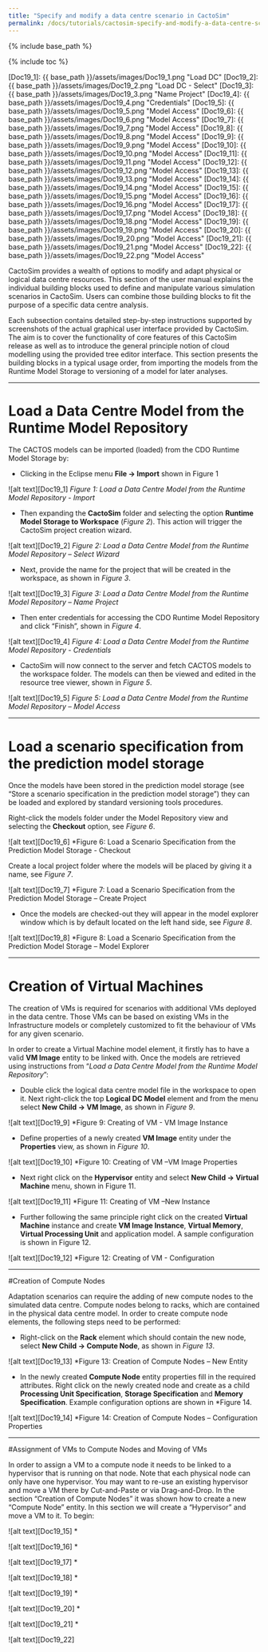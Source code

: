 ```yaml
---
title: "Specify and modify a data centre scenario in CactoSim"
permalink: /docs/tutorials/cactosim-specify-and-modify-a-data-centre-scenario/
---
```


{% include base_path %}

{% include toc %}

[Doc19_1]: {{ base_path }}/assets/images/Doc19_1.png "Load DC"
[Doc19_2]: {{ base_path }}/assets/images/Doc19_2.png "Load DC - Select"
[Doc19_3]: {{ base_path }}/assets/images/Doc19_3.png "Name Project"
[Doc19_4]: {{ base_path }}/assets/images/Doc19_4.png "Credentials"
[Doc19_5]: {{ base_path }}/assets/images/Doc19_5.png "Model Access"
[Doc19_6]: {{ base_path }}/assets/images/Doc19_6.png "Model Access"
[Doc19_7]: {{ base_path }}/assets/images/Doc19_7.png "Model Access"
[Doc19_8]: {{ base_path }}/assets/images/Doc19_8.png "Model Access"
[Doc19_9]: {{ base_path }}/assets/images/Doc19_9.png "Model Access"
[Doc19_10]: {{ base_path }}/assets/images/Doc19_10.png "Model Access"
[Doc19_11]: {{ base_path }}/assets/images/Doc19_11.png "Model Access"
[Doc19_12]: {{ base_path }}/assets/images/Doc19_12.png "Model Access"
[Doc19_13]: {{ base_path }}/assets/images/Doc19_13.png "Model Access"
[Doc19_14]: {{ base_path }}/assets/images/Doc19_14.png "Model Access"
[Doc19_15]: {{ base_path }}/assets/images/Doc19_15.png "Model Access"
[Doc19_16]: {{ base_path }}/assets/images/Doc19_16.png "Model Access"
[Doc19_17]: {{ base_path }}/assets/images/Doc19_17.png "Model Access"
[Doc19_18]: {{ base_path }}/assets/images/Doc19_18.png "Model Access"
[Doc19_19]: {{ base_path }}/assets/images/Doc19_19.png "Model Access"
[Doc19_20]: {{ base_path }}/assets/images/Doc19_20.png "Model Access"
[Doc19_21]: {{ base_path }}/assets/images/Doc19_21.png "Model Access"
[Doc19_22]: {{ base_path }}/assets/images/Doc19_22.png "Model Access"

CactoSim provides a wealth of options to modify and adapt physical or logical data centre resources. This section of the user manual explains the individual building blocks used to define and manipulate various simulation scenarios in CactoSim. Users can combine those building blocks to fit the purpose of a specific data centre analysis. 

Each subsection contains detailed step-by-step instructions supported by screenshots of the actual graphical user interface provided by CactoSim. The aim is to cover the functionality of core features of this CactoSim release as well as to introduce the general principle notion of cloud modelling using the provided tree editor interface. This section presents the building blocks in a typical usage order, from importing the models from the Runtime Model Storage to versioning of a model for later analyses.

---

# Load a Data Centre Model from the Runtime Model Repository
The CACTOS models can be imported (loaded) from the CDO Runtime Model Storage by:

- Clicking in the Eclipse menu __File -> Import__ shown in Figure 1

![alt text][Doc19_1]
*Figure 1: Load a Data Centre Model from the Runtime Model Repository - Import*

- Then expanding the __CactoSim__ folder and selecting the option __Runtime Model Storage to Workspace__ (*Figure 2*). This action will trigger the CactoSim project creation wizard.

![alt text][Doc19_2]
*Figure 2: Load a Data Centre Model from the Runtime Model Repository – Select Wizard*

- Next, provide the name for the project that will be created in the workspace, as shown in *Figure 3*.

![alt text][Doc19_3]
*Figure 3: Load a Data Centre Model from the Runtime Model Repository – Name Project*

- Then enter credentials for accessing the CDO Runtime Model Repository and click “Finish”, shown in *Figure 4*.

![alt text][Doc19_4]
*Figure 4: Load a Data Centre Model from the Runtime Model Repository - Credentials*

- CactoSim will now connect to the server and fetch CACTOS models to the workspace folder. The models can then be viewed and edited in the resource tree viewer, shown in *Figure 5*.

![alt text][Doc19_5]
*Figure 5: Load a Data Centre Model from the Runtime Model Repository – Model Access*

---

# Load a scenario specification from the prediction model storage

Once the models have been stored in the prediction model storage (see “Store a scenario specification in the prediction model storage”) they can be loaded and explored by standard versioning tools procedures. 

Right-click the models folder under the Model Repository view and selecting the __Checkout__ option, see *Figure 6*.

![alt text][Doc19_6]
*Figure 6: Load a Scenario Specification from the Prediction Model Storage - Checkout

Create a local project folder where the models will be placed by giving it a name, see *Figure 7*.

![alt text][Doc19_7]
*Figure 7: Load a Scenario Specification from the Prediction Model Storage – Create Project

- Once the models are checked-out they will appear in the model explorer window which is by default located on the left hand side, see *Figure 8*.

![alt text][Doc19_8]
*Figure 8: Load a Scenario Specification from the Prediction Model Storage – Model Explorer

---

# Creation of Virtual Machines

The creation of VMs is required for scenarios with additional VMs deployed in the data centre. Those VMs can be based on existing VMs in the Infrastructure models or completely customized to fit the behaviour of VMs for any given scenario. 

In order to create a Virtual Machine model element, it firstly has to have a valid __VM Image__ entity to be linked with. Once the models are retrieved using instructions from “*Load a Data Centre Model from the Runtime Model Repository*”: 

- Double click the logical data centre model file in the workspace to open it. Next right-click the top __Logical DC Model__ element and from the menu select __New Child -> VM Image__, as shown in *Figure 9*.

![alt text][Doc19_9]
*Figure 9: Creating of VM - VM Image Instance

- Define properties of a newly created __VM Image__ entity under the __Properties__ view, as shown in *Figure 10*.

![alt text][Doc19_10]
*Figure 10: Creating of VM –VM Image Properties

- Next right click on the __Hypervisor__ entity and select __New Child -> Virtual Machine__ menu, shown in Figure 11.

![alt text][Doc19_11]
*Figure 11: Creating of VM –New Instance

- Further following the same principle right click on the created __Virtual Machine__ instance and create __VM Image Instance__, __Virtual Memory__, __Virtual Processing Unit__ and application model. A sample configuration is shown in Figure 12.

![alt text][Doc19_12]
*Figure 12: Creating of VM - Configuration

---

#Creation of Compute Nodes

Adaptation scenarios can require the adding of new compute nodes to the simulated data centre. Compute nodes belong to racks, which are contained in the physical data centre model. In order to create compute node elements, the following steps need to be performed:

- Right-click on the __Rack__ element which should contain the new node, select __New Child -> Compute Node__, as shown in *Figure 13*.

![alt text][Doc19_13]
*Figure 13: Creation of Compute Nodes – New Entity

- In the newly created __Compute Node__ entity properties fill in the required attributes. Right click on the newly created node and create as a child __Processing Unit Specification__, __Storage Specification__ and __Memory Specification__. Example configuration options are shown in *Figure 14.

![alt text][Doc19_14]
*Figure 14: Creation of Compute Nodes – Configuration Properties

---

#Assignment of VMs to Compute Nodes and Moving of VMs

In order to assign a VM to a compute node it needs to be linked to a hypervisor that is running on that node. Note that each physical node can only have one hypervisor. You may want to re-use an existing hypervisor and move a VM there by Cut-and-Paste or via Drag-and-Drop. In the section “Creation of Compute Nodes” it was shown how to create a new “Compute Node” entity. In this section we will create a “Hypervisor” and move a VM to it. To begin:

![alt text][Doc19_15]
*

![alt text][Doc19_16]
*

![alt text][Doc19_17]
*

![alt text][Doc19_18]
*

![alt text][Doc19_19]
*

![alt text][Doc19_20]
*

![alt text][Doc19_21]
*

![alt text][Doc19_22]

